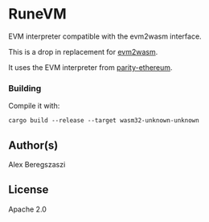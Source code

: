 # RuneVM

EVM interpreter compatible with the evm2wasm interface.

This is a drop in replacement for [evm2wasm](https://github.com/ewasm/evm2wasm).

It uses the EVM interpreter from [parity-ethereum](https://github.com/paritytech/parity-ethereum/).

### Building

Compile it with:
```
cargo build --release --target wasm32-unknown-unknown
```

## Author(s)

Alex Beregszaszi

## License

Apache 2.0
